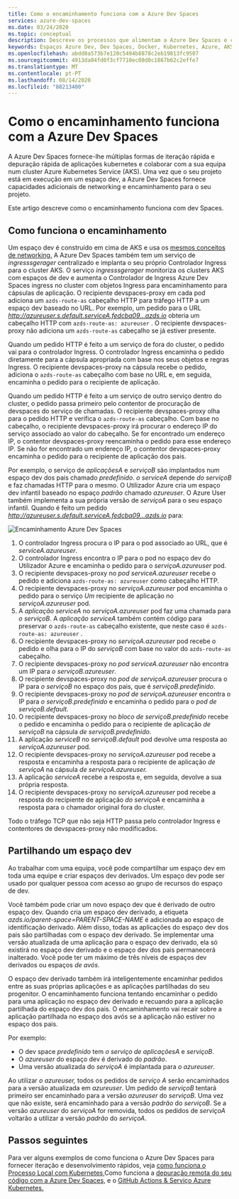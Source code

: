 ```yaml
---
title: Como o encaminhamento funciona com a Azure Dev Spaces
services: azure-dev-spaces
ms.date: 03/24/2020
ms.topic: conceptual
description: Descreve os processos que alimentam a Azure Dev Spaces e como funciona o encaminhamento
keywords: Espaços Azure Dev, Dev Spaces, Docker, Kubernetes, Azure, AKS, Serviço Azure Kubernetes, contentores
ms.openlocfilehash: abdd8a573b7e120c5494b8878c2eb19813fc9507
ms.sourcegitcommit: 4913da04fd0f3cf7710ec08d0c1867b62c2effe7
ms.translationtype: MT
ms.contentlocale: pt-PT
ms.lasthandoff: 08/14/2020
ms.locfileid: "88213400"
---
```

# <a name="how-routing-works-with-azure-dev-spaces"></a>Como o encaminhamento funciona com a Azure Dev Spaces

A Azure Dev Spaces fornece-lhe múltiplas formas de iteração rápida e depuração rápida de aplicações kubernetes e colaborar com a sua equipa num cluster Azure Kubernetes Service (AKS). Uma vez que o seu projeto está em execução em um espaço dev, a Azure Dev Spaces fornece capacidades adicionais de networking e encaminhamento para o seu projeto.

Este artigo descreve como o encaminhamento funciona com dev Spaces.

## <a name="how-routing-works"></a>Como funciona o encaminhamento

Um espaço dev é construído em cima de AKS e usa os [mesmos conceitos de networking.](../aks/concepts-network.md) A Azure Dev Spaces também tem um serviço de *ingresssgerager* centralizado e implanta o seu próprio Controlador Ingress para o cluster AKS. O serviço *ingresssgerager* monitoriza os clusters AKS com espaços de dev e aumenta o Controlador de Ingress Azure Dev Spaces ingress no cluster com objetos Ingress para encaminhamento para cápsulas de aplicação. O recipiente devspaces-proxy em cada pod adiciona um `azds-route-as` cabeçalho HTTP para tráfego HTTP a um espaço dev baseado no URL. Por exemplo, um pedido para o URL *http://azureuser.s.default.serviceA.fedcba09...azds.io* obteria um cabeçalho HTTP com `azds-route-as: azureuser` . O recipiente devspaces-proxy não adiciona um `azds-route-as` cabeçalho se já estiver presente.

Quando um pedido HTTP é feito a um serviço de fora do cluster, o pedido vai para o controlador Ingress. O controlador Ingress encaminha o pedido diretamente para a cápsula apropriada com base nos seus objetos e regras Ingress. O recipiente devspaces-proxy na cápsula recebe o pedido, adiciona o `azds-route-as` cabeçalho com base no URL e, em seguida, encaminha o pedido para o recipiente de aplicação.

Quando um pedido HTTP é feito a um serviço de outro serviço dentro do cluster, o pedido passa primeiro pelo contentor de procuração de devspaces do serviço de chamadas. O recipiente devspaces-proxy olha para o pedido HTTP e verifica o `azds-route-as` cabeçalho. Com base no cabeçalho, o recipiente devspaces-proxy irá procurar o endereço IP do serviço associado ao valor do cabeçalho. Se for encontrado um endereço IP, o contentor devspaces-proxy reencaminha o pedido para esse endereço IP. Se não for encontrado um endereço IP, o contentor devspaces-proxy encaminha o pedido para o recipiente de aplicação dos pais.

Por exemplo, o serviço de *aplicaçõesA* e *serviçoB* são implantados num espaço dev dos pais chamado *predefinido*. *o serviceA* depende *do serviçoB* e faz chamadas HTTP para o mesmo. O Utilizador Azure cria um espaço dev infantil baseado no espaço *padrão* chamado *azureuser*. O Azure User também implementa a sua própria versão de *serviçoA* para o seu espaço infantil. Quando é feito um pedido *http://azureuser.s.default.serviceA.fedcba09...azds.io* para:

![Encaminhamento Azure Dev Spaces](media/how-dev-spaces-works/routing.svg)

1. O controlador Ingress procura o IP para o pod associado ao URL, que é *serviceA.azureuser*.
1. O controlador Ingress encontra o IP para o pod no espaço dev do Utilizador Azure e encaminha o pedido para o *serviçoA.azureuser* pod.
1. O recipiente devspaces-proxy no *pod serviceA.azureuser* recebe o pedido e adiciona `azds-route-as: azureuser` como cabeçalho HTTP.
1. O recipiente devspaces-proxy no *serviçoA.azureuser* pod encaminha o pedido para o serviço *Um* recipiente de aplicação no *serviçoA.azureuser* pod.
1. A *aplicação serviceA* no *serviçoA.azureuser* pod faz uma chamada para *o serviçoB*. A *aplicação serviceA* também contém código para preservar o `azds-route-as` cabeçalho existente, que neste caso é `azds-route-as: azureuser` .
1. O recipiente devspaces-proxy no *serviçoA.azureuser* pod recebe o pedido e olha para o IP do *serviçoB* com base no valor do `azds-route-as` cabeçalho.
1. O recipiente devspaces-proxy no *pod serviceA.azureuser* não encontra um IP para *o serviçoB.azureuser*.
1. O recipiente devspaces-proxy no *pod de serviçoA.azureuser* procura o IP para *o serviçoB* no espaço dos pais, que é *serviçoB.predefinido*.
1. O recipiente devspaces-proxy no *pod de serviçoA.azureuser* encontra o IP para *o serviçoB.predefinido* e encaminha o pedido para o *pod de serviçoB.default.*
1. O recipiente devspaces-proxy no *bloco de serviçoB.predefinido* recebe o pedido e encaminha o pedido para o recipiente de aplicação *de serviçoB* na cápsula *de serviçoB.predefinido.*
1. A aplicação *serviceB* no *serviçoB.default* pod devolve uma resposta ao *serviçoA.azureuser* pod.
1. O recipiente devspaces-proxy no *serviçoA.azureuser* pod recebe a resposta e encaminha a resposta para o recipiente de aplicação *de serviçoA* na cápsula *de serviçoA.azureuser.*
1. A aplicação *serviceA* recebe a resposta e, em seguida, devolve a sua própria resposta.
1. O recipiente devspaces-proxy no *serviçoA.azureuser* pod recebe a resposta do recipiente de aplicação *do serviçoA* e encaminha a resposta para o chamador original fora do cluster.

Todo o tráfego TCP que não seja HTTP passa pelo controlador Ingress e contentores de devspaces-proxy não modificados.

## <a name="sharing-a-dev-space"></a>Partilhando um espaço dev

Ao trabalhar com uma equipa, você pode compartilhar um espaço dev em toda uma equipe e criar espaços dev derivados. Um espaço dev pode ser usado por qualquer pessoa com acesso ao grupo de recursos do espaço de dev.

Você também pode criar um novo espaço dev que é derivado de outro espaço dev. Quando cria um espaço dev derivado, a etiqueta *azds.io/parent-space=PARENT-SPACE-NAME* é adicionada ao espaço de identificação derivado. Além disso, todas as aplicações do espaço dev dos pais são partilhadas com o espaço dev derivado. Se implementar uma versão atualizada de uma aplicação para o espaço dev derivado, ela só existirá no espaço dev derivado e o espaço dev dos pais permanecerá inalterado. Você pode ter um máximo de três níveis de espaços dev derivados ou espaços *de avós.*

O espaço dev derivado também irá inteligentemente encaminhar pedidos entre as suas próprias aplicações e as aplicações partilhadas do seu progenitor. O encaminhamento funciona tentando encaminhar o pedido para uma aplicação no espaço dev derivado e recuando para a aplicação partilhada do espaço dev dos pais. O encaminhamento vai recair sobre a aplicação partilhada no espaço dos avós se a aplicação não estiver no espaço dos pais.

Por exemplo:
* O dev space *predefinido* tem *o serviço de aplicaçõesA* e *serviçoB*.
* O *azureuser* do espaço dev é derivado do *padrão*.
* Uma versão atualizada do *serviçoA* é implantada para *o azureuser*.

Ao utilizar *o azureuser,* todos os pedidos de *serviço A* serão encaminhados para a versão atualizada em *azureuser*. Um pedido de *serviçoB* tentará primeiro ser encaminhado para a versão *azureuser* do *serviçoB*. Uma vez que não existe, será encaminhado para a versão *padrão* do *serviçoB*. Se a versão *azureuser* do *serviçoA* for removida, todos os pedidos de *serviçoA* voltarão a utilizar a versão *padrão* do *serviçoA*.

## <a name="next-steps"></a>Passos seguintes

Para ver alguns exemplos de como funciona o Azure Dev Spaces para fornecer iteração e desenvolvimento rápidos, veja [como funciona o Processo Local com Kubernetes,][how-it-works-local-process-kubernetes]Como funciona a [depuração remota do seu código com a Azure Dev Spaces][how-it-works-remote-debugging], e o [GitHub Actions & Serviço Azure Kubernetes.][pr-flow]


[helm-upgrade]: https://helm.sh/docs/intro/using_helm/#helm-upgrade-and-helm-rollback-upgrading-a-release-and-recovering-on-failure
[how-it-works-local-process-kubernetes]: /visualstudio/containers/overview-local-process-kubernetes
[how-it-works-remote-debugging]: how-dev-spaces-works-remote-debugging.md
[pr-flow]: how-to/github-actions.md
[troubleshooting]: troubleshooting.md